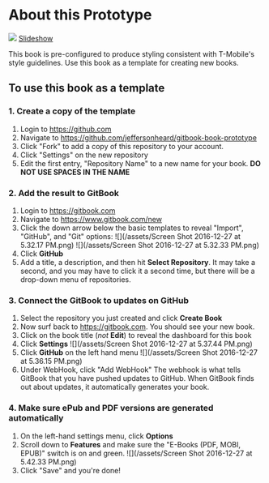 # About this Prototype

![](/pdf/gitbook/images/apple-touch-icon-precomposed-152.png)
<a href="presentation.html" target="_blank">
Slideshow</a>

This book is pre-configured to produce styling consistent with T-Mobile's style guidelines. Use this book as a template for creating new books. 

## To use this book as a template

### 1. Create a copy of the template

1. Login to https://github.com
1. Navigate to https://github.com/jeffersonheard/gitbook-book-prototype
1. Click "Fork" to add a copy of this repository to your account.
1. Click "Settings" on the new repository
1. Edit the first entry, "Repository Name" to a new name for your book.  **DO NOT USE SPACES IN THE NAME**

### 2. Add the result to GitBook

1. Login to https://gitbook.com
2. Navigate to https://www.gitbook.com/new
3. Click the down arrow below the basic templates to reveal "Import", "GitHub", and "Git" options: ![](/assets/Screen Shot 2016-12-27 at 5.32.17 PM.png) ![](/assets/Screen Shot 2016-12-27 at 5.32.33 PM.png)
4. Click **GitHub**
5. Add a title, a description, and then hit **Select Repository**. It may take a second, and you may have to click it a second time, but there will be a drop-down menu of repositories. 

### 3. Connect the GitBook to updates on GitHub

1. Select the repository you just created and click **Create Book**
2. Now surf back to https://gitbook.com. You should see your new book.
3. Click on the book title (*not* **Edit**) to reveal the dashboard for this book
4. Click **Settings** ![](/assets/Screen Shot 2016-12-27 at 5.37.44 PM.png)
6. Click **GitHub** on the left hand menu ![](/assets/Screen Shot 2016-12-27 at 5.36.15 PM.png)
5. Under WebHook, click "Add WebHook"  The webhook is what tells GitBook that you have pushed updates to GitHub. When GitBook finds out about updates, it automatically generates your book.

### 4. Make sure ePub and PDF versions are generated automatically

1. On the left-hand settings menu, click **Options**
2. Scroll down to **Features** and make sure the "E-Books (PDF, MOBI, EPUB)" switch is on and green. ![](/assets/Screen Shot 2016-12-27 at 5.42.33 PM.png)
3. Click "Save" and you're done!

